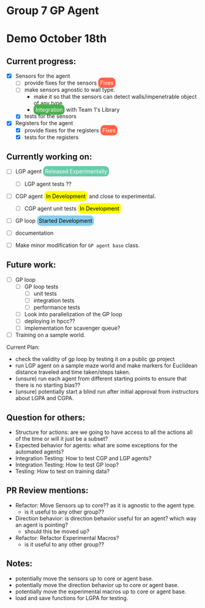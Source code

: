 # Group 7 GP Agent


# Demo October 18th
## Current progress:
- [x] Sensors for the agent
  - [ ] provide fixes for the sensors <span style="background-color: #FF6347; color: #FFFFFF; padding: 5px; border-radius: 10px;">Fixes</span>
  - [ ] make sensors agnostic to wall type. 
    - make it so that the sensors can detect walls/impenetrable object of any type
    - <span style="background-color: #4CAF50; color: #FFFFFF; padding: 5px; border-radius: 10px;">Integration</span> with Team 1's Library
  - [x] tests for the sensors
- [x] Registers for the agent
  - [x] provide fixes for the registers <span style="background-color: #FF6347; color: #FFFFFF; padding: 5px; border-radius: 10px;">Fixes</span>
  - [x] tests for the registers

## Currently working on:
- [ ] LGP agent <span style="background-color: #66CDAA; color: #FFFFFF; padding: 5px; border-radius: 10px;">Released Experimentally</span>
    - [ ] LGP agent tests ?? 
- [ ] CGP agent <span style="background-color: #FFFF00; color: #000000; padding: 5px; border-radius: 10px;">In Development</span> and close to experimental.
    - [ ] CGP agent unit tests  <span style="background-color: #FFFF00; color: #000000; padding: 5px; border-radius: 10px;">In Development</span> 
- [ ] GP loop <span style="background-color: #87CEEB; color: #000000; padding: 5px; border-radius: 10px;">Started Development</span>
- [ ] documentation 
- [ ] Make minor modification for `GP agent base` class.


## Future work:
- [ ] GP loop
  - [ ] GP loop tests
    - [ ] unit tests
    - [ ] integration tests
    - [ ] performance tests
  - [ ] Look into parallelization of the GP loop
  - [ ] deploying in hpcc??
  - [ ] implementation for scavenger queue?

- [ ] Training on a sample world.
  
Current Plan:
- check the validity of gp loop by testing it on a public gp project
- run LGP agent on a sample maze world and make markers for Euclidean distance traveled and time taken/steps taken.
- (unsure) run each agent from different starting points to ensure that there is no starting bias??
- (unsure) potentially start a blind run after initial approval from instructors about LGPA and CGPA.

## Question for others:
- Structure for actions: are we going to have access to all the actions all of the time or will it just be a subset?
- Expected behavior for agents: what are some exceptions for the automated agents?
- Integration Testing: How to test CGP and LGP agents?
- Integration Testing: How to test GP loop?
- Testing: How to test on training data?


## PR Review mentions:
- Refactor: Move Sensors up to core?? as it is agnostic to the agent type.
  - is it useful to any other group??
- Direction behavior: is direction behavior useful for an agent? which way an agent is pointing?
  - should this be moved up?
- Refactor: Refactor Experimental Macros?
  - is it useful to any other group??

## Notes:
- potentially move the sensors up to core or agent base.
- potentially move the direction behavior up to core or agent base.
- potentially move the experimental macros up to core or agent base.
- load and save functions for LGPA for testing.

